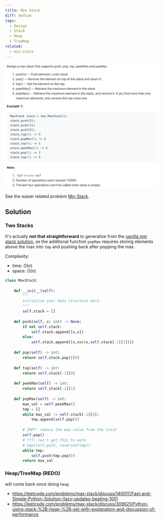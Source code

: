 ```yaml
---
title: Max Stack
diff: medium
tags:
  - Design
  - Stack
  - Heap
  - TreeMap
related:
  - min-stack
---
```


<img class="medium-zoom" src="/algo/max-stack.png" alt="https://leetcode.com/problems/max-stack">

See the easier related problem [Min Stack](min_stack.md).

## Solution

### Two Stacks

It's actually **not that straightforward** to generalize from the [vanilla min stack solution](min_stack#stack-of-val-min-pairs), as the additional function `popMax` requires storing elements above the max into `tmp` and pushing back after popping the max.

Complexity:

- time: $O(n)$
- space: $O(n)$

```py
class MaxStack:

    def __init__(self):
        """
        initialize your data structure here.
        """
        self.stack = []

    def push(self, x: int) -> None:
        if not self.stack:
            self.stack.append([x,x])
        else:
            self.stack.append([x,max(x,self.stack[-1][1])])

    def pop(self) -> int:
        return self.stack.pop()[0]

    def top(self) -> int:
        return self.stack[-1][0]

    def peekMax(self) -> int:
        return self.stack[-1][1]

    def popMax(self) -> int:
        max_val = self.peekMax()
        tmp = []
        while max_val != self.stack[-1][0]:
            tmp.append(self.pop())

        # IMPT: remove the max value from the stack
        self.pop()
        # ???: can't get this to work
        # map(self.push, reversed(tmp))
        while tmp:
            self.push(tmp.pop())
        return max_val
```

### Heap/TreeMap (REDO)

will come back once doing `heap`

- https://leetcode.com/problems/max-stack/discuss/140017/Fast-and-Simple-Python-Solution-(lazy-updates-beating-100)
- https://leetcode.com/problems/max-stack/discuss/309621/Python-using-stack-%2B-heap-%2B-set-with-explanation-and-discussion-of-performance
